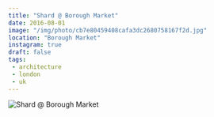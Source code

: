 ```yaml
---
title: "Shard @ Borough Market"
date: 2016-08-01
image: "/img/photo/cb7e80459408cafa3dc2680758167f2d.jpg"
location: "Borough Market"
instagram: true
draft: false
tags:
 - architecture
 - london
 - uk
---
```


![Shard @ Borough Market](/img/photo/cb7e80459408cafa3dc2680758167f2d.jpg)
